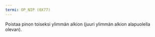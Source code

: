 ```yaml
---
termi: OP_NIP (0X77)
---
```


Poistaa pinon toiseksi ylimmän alkion (juuri ylimmän alkion alapuolella olevan).